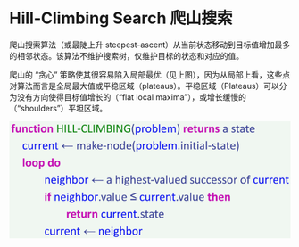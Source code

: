 # Hill-Climbing Search 爬山搜索
爬山搜索算法（或最陡上升 steepest-ascent）从当前状态移动到目标值增加最多的相邻状态。该算法不维护搜索树，仅维护目标的状态和对应的值。

爬山的 “贪心” 策略使其很容易陷入局部最优（见上图），因为从局部上看，这些点对算法而言是全局最大值或平稳区域（plateaus）。平稳区域（Plateaus）可以分为没有方向使得目标值增长的（“flat local maxima”），或增长缓慢的（“shoulders”）平坦区域。

<img src="https://github.com/Cecilia-Kuiii/Peak/blob/d33ba2fcf449e91529635ea9f2087d53b142d175/pic/pseudo%20code/pseudocode_hill_climbing.png">
